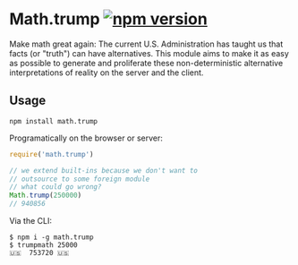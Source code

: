Math.trump [![npm version](https://badge.fury.io/js/math.trump.svg)](https://badge.fury.io/js/math.trump)
===

Make math great again: The current U.S. Administration has taught us that facts (or "truth") can have alternatives. This module aims to make it as easy as possible to generate and proliferate these non-deterministic alternative interpretations of reality on the server and the client.

Usage
---

`npm install math.trump`

Programatically on the browser or server:

```javascript
require('math.trump')

// we extend built-ins because we don't want to
// outsource to some foreign module
// what could go wrong?
Math.trump(250000)
// 940856
```

Via the CLI:

```shell
$ npm i -g math.trump
$ trumpmath 25000
🇺🇸  753720 🇺🇸
```
